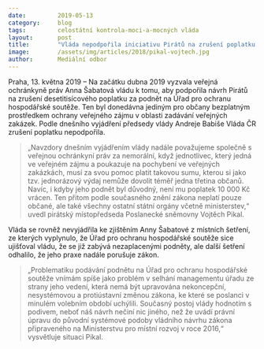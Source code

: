 ```yaml
---
date:         2019-05-13
category:     blog
tags:         celostátní kontrola-moci-a-mocných vláda
layout:       post
title:        "Vláda nepodpořila iniciativu Pirátů na zrušení poplatku za podnět na ÚOHS"
image:        /assets/img/articles/2018/pikal-vojtech.jpg
author:       Mediální odbor
---
```


Praha, 13. května 2019 – Na začátku dubna 2019 vyzvala veřejná ochránkyně práv Anna Šabatová vládu k tomu, aby podpořila návrh Pirátů na zrušení desetitisícového poplatku za podnět na Úřad pro ochranu hospodářské soutěže. Ten byl donedávna jediným pro občany bezplatným prostředkem ochrany veřejného zájmu v oblasti zadávání veřejných zakázek. Podle dnešního vyjádření předsedy vlády Andreje Babiše Vláda ČR zrušení poplatku nepodpořila.

> „Navzdory dnešním vyjádřením vlády nadále považujeme společně s veřejnou ochránkyní práv za nemorální, když jednotlivec, který jedná ve veřejném zájmu a poukazuje na pochybení ve veřejných zakázkách, musí za svou pomoc platit takovou sumu, kterou si jako tzv. jednorázový výdaj nemůže dovolit téměř jedna třetina občanů. Navíc, i kdyby jeho podnět byl důvodný, není mu poplatek 10 000 Kč vrácen. Ten přitom podle současného znění zákona neplatí pouze občané, ale také všechny ostatní státní orgány včetně ministerstev,“ uvedl pirátský místopředseda Poslanecké sněmovny Vojtěch Pikal.

Vláda se rovněž nevyjádřila ke zjištěním Anny Šabatové z místních šetření, ze kterých vyplynulo, že Úřad pro ochranu hospodářské soutěže sice ujišťoval vládu, že se již zabývá nezaplacenými podněty, ale další šetření odhalilo, že jeho praxe nadále porušuje zákon.

> „Problematiku podávání podnětu na Úřad pro ochranu hospodářské soutěže vnímám spíše jako problém v selhání managementu úřadu ze strany jeho vedení, která nemá být upravována nekoncepční, nesystémovou a protiústavní změnou zákona, ke které se poslanci v minulém volebním období uchýlili. Současný postoj vlády hodnotím s podivem, neboť náš návrh nečiní nic jiného, než že uvádí právní úpravu do původní systémové podoby vládního návrhu zákona připraveného na Ministerstvu pro místní rozvoj v roce 2016,“ vysvětluje situaci Pikal.
